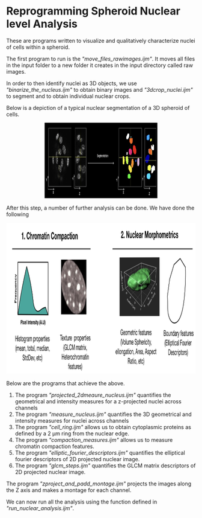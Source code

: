 # Reprogramming Spheroid Nuclear level Analysis
These are programs written to visualize and qualitatively characterize nuclei of cells within a spheroid. 

The first program to run is the _"move_files_rawimages.ijm"_. It moves all files in the input folder to a new folder it creates in the input directory called raw images. 

In order to then identify nuclei as 3D objects, we use _"binarize_the_nucleus.ijm"_ to obtain binary images and _"3dcrop_nuclei.ijm"_ to segment and to obtain individual nuclear crops.

Below is a depiction of a typical nuclear segmentation of a 3D spheroid of cells.<br/>
<p align="center">
<img src='/nuclear_level_analysis/Sepgmentation.png' height='200' width='300'><br/>
</p>


After this step, a number of further analysis can be done. We have done the following<br/>
<p align="center">
<img src='/nuclear_level_analysis/Features.png' height='400' width='800'><br/>
</p>

Below are the programs that achieve the above. 

  1. The program _"projected_2dmeaure_nucleus.ijm"_ quantifies the geometrical and intensity measures for a z-projected nuclei across channels 
  2. The program _"measure_nucleus.ijm"_ quantifies the 3D geometrical and intensity measures for nuclei across channels 
  3. The program _"cell_ring.ijm"_ allows us to obtain cytoplasmic proteins as defined by a 2 µm ring from the nuclear edge.
  4. The program _"compaction_measures.ijm"_ allows us to measure chromatin compaction features.
  5. The program _"elliptic_fourier_descriptors.ijm"_ quantifies the elliptical fourier descriptors of 2D projected nuclear image. 
  6. The program _"glcm_steps.ijm"_ quantifies the GLCM matrix descriptors of 2D projected nuclear image. 

  The program _"zproject_and_padd_montage.ijm"_ projects the images along the Z axis and makes a montage for each channel. 

We can now run all the analysis using the function defined in _"run_nuclear_analysis.ijm"_.
